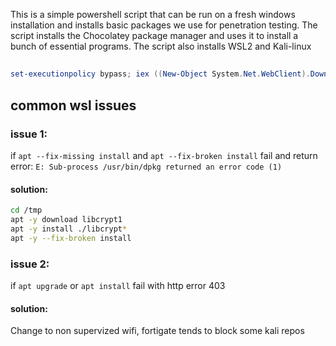 This is a simple powershell script that can be run on a fresh windows installation and installs basic packages we use for penetration testing.
The script installs the Chocolatey package manager and uses it to install a bunch of essential programs.
The script also installs WSL2 and Kali-linux

##
```powershell
set-executionpolicy bypass; iex ((New-Object System.Net.WebClient).DownloadString('https://github.com/DKPT23/PT_fresh_start/raw/2file/script.ps1'));

```

## common wsl issues

### issue 1:
if `apt --fix-missing install` and `apt --fix-broken install` fail and return error: 
`E: Sub-process /usr/bin/dpkg returned an error code (1)`
#### solution:
```bash
cd /tmp
apt -y download libcrypt1
apt -y install ./libcrypt*
apt -y --fix-broken install
```

### issue 2:
if `apt upgrade` or `apt install` fail with http error 403
#### solution:
Change to non supervized wifi, fortigate tends to block some kali repos

